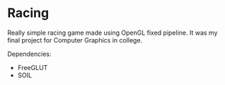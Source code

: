 # Racing

Really simple racing game made using OpenGL fixed pipeline.
It was my final project for Computer Graphics in college.

Dependencies:
 - FreeGLUT
 - SOIL
